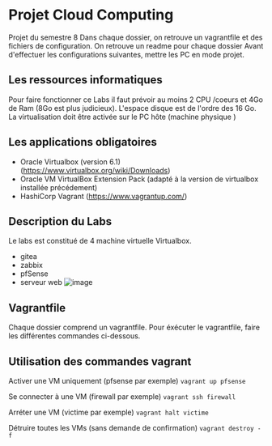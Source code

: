 # Projet Cloud Computing 

Projet du semestre 8 
Dans chaque dossier, on retrouve un vagrantfile et des fichiers de configuration. 
On retrouve un readme pour chaque dossier 
Avant d'effectuer les configurations suivantes, mettre les PC en mode projet. 


## Les ressources informatiques

Pour faire fonctionner ce Labs il faut prévoir au moins 2 CPU /coeurs et 4Go de Ram (8Go est plus judicieux). L'espace disque est de l'ordre des 16 Go.
La virtualisation doit être activée sur le PC hôte (machine physique ) 

## Les applications obligatoires

* Oracle Virtualbox (version 6.1) (<https://www.virtualbox.org/wiki/Downloads>)
* Oracle VM VirtualBox Extension Pack (adapté à la version de virtualbox installée précédement)
* HashiCorp Vagrant (<https://www.vagrantup.com/>)


## Description du Labs

Le labs est constitué de 4 machine virtuelle Virtualbox. 
- gitea
- zabbix 
- pfSense
- serveur web 
![image](https://user-images.githubusercontent.com/97165634/161623570-4dd1c8b1-bcb0-4a27-93d1-83b24757f348.png)


## Vagrantfile 

Chaque dossier comprend un vagrantfile. 
Pour éxécuter le vagrantfile, faire les différentes commandes ci-dessous.

## Utilisation des commandes vagrant

Activer une VM uniquement (pfsense par exemple)
    ```vagrant up pfsense```

Se connecter à une VM (firewall par exemple)
    ```vagrant ssh firewall```

Arréter une VM (victime par exemple)
    ```vagrant halt victime```

Détruire toutes les VMs (sans demande de confirmation)
    ```vagrant destroy -f```
